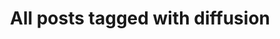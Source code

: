 ---
layout: tag
title: "All posts tagged with diffusion"
permalink: /weblog/tags/diffusion/
taxonomy: diffusion
---